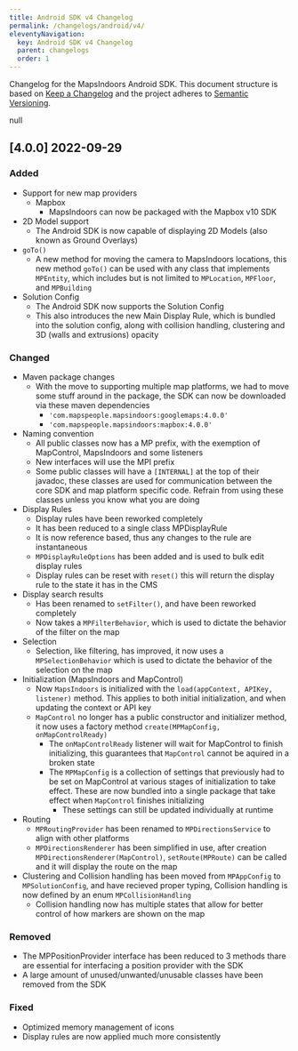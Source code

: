 ```yaml
---
title: Android SDK v4 Changelog
permalink: /changelogs/android/v4/
eleventyNavigation:
  key: Android SDK v4 Changelog
  parent: changelogs
  order: 1
---
```


Changelog for the MapsIndoors Android SDK. This document structure is based on [Keep a Changelog](http://keepachangelog.com/en/1.0.0/) and the project adheres to [Semantic Versioning](http://semver.org/spec/v2.0.0.html).

<!--
### Added        for new features.
### Changed      for changes in existing functionality.
### Deprecated   for soon-to-be removed features.
### Removed      for now removed features.
### Fixed        for any bug fixes.
### Security     in case of vulnerabilities.
-->

null

## [4.0.0] 2022-09-29

### Added

- Support for new map providers
  - Mapbox
    - MapsIndoors can now be packaged with the Mapbox v10 SDK
- 2D Model support
  - The Android SDK is now capable of displaying 2D Models (also known as Ground Overlays)
- `goTo()`
  - A new method for moving the camera to MapsIndoors locations, this new method `goTo()` can be used with any class that implements `MPEntity`, which includes but is not limited to `MPLocation`, `MPFloor`, and `MPBuilding`
- Solution Config
  - The Android SDK now supports the Solution Config
  - This also introduces the new Main Display Rule, which is bundled into the solution config, along with collision handling, clustering and 3D (walls and extrusions) opacity

### Changed

- Maven package changes
  - With the move to supporting multiple map platforms, we had to move some stuff around in the package, the SDK can now be downloaded via these maven dependencies
    - `'com.mapspeople.mapsindoors:googlemaps:4.0.0'`
    - `'com.mapspeople.mapsindoors:mapbox:4.0.0'`
- Naming convention
  - All public classes now has a MP prefix, with the exemption of MapControl, MapsIndoors and some listeners
  - New interfaces will use the MPI prefix
  - Some public classes will have a `[INTERNAL]` at the top of their javadoc, these classes are used for communication between the core SDK and map platform specific code. Refrain from using these classes unless you know what you are doing
- Display Rules
  - Display rules have been reworked completely
  - It has been reduced to a single class MPDisplayRule
  - It is now reference based, thus any changes to the rule are instantaneous
  - `MPDisplayRuleOptions` has been added and is used to bulk edit display rules
  - Display rules can be reset with `reset()` this will return the display rule to the state it has in the CMS
- Display search results
  - Has been renamed to `setFilter()`, and have been reworked completely
  - Now takes a `MPFilterBehavior`, which is used to dictate the behavior of the filter on the map
- Selection
  - Selection, like filtering, has improved, it now uses a `MPSelectionBehavior` which is used to dictate the behavior of the selection on the map
- Initialization (MapsIndoors and MapControl)
  - Now `MapsIndoors` is initialized with the `load(appContext, APIKey, listener)` method. This applies to both initial initialization, and when updating the context or API key
  - `MapControl` no longer has a public constructor and initializer method, it now uses a factory method `create(MPMapConfig, onMapControlReady)`
    - The `onMapControlReady`  listener will wait for MapControl to finish initializing, this guarantees that `MapControl` cannot be aquired in a broken state
    - The `MPMapConfig` is a collection of settings that previously had to be set on MapControl at various stages of initialization to take effect. These are now bundled into a single package that take effect when `MapControl` finishes initializing
      - These settings can still be updated individually at runtime
- Routing
  - `MPRoutingProvider` has been renamed to `MPDirectionsService` to align with other platforms
  - `MPDirectionsRenderer` has been simplified in use, after creation `MPDirectionsRenderer(MapControl)`, `setRoute(MPRoute)` can be called and it will display the route on the map
- Clustering and Collision handling has been moved from `MPAppConfig` to `MPSolutionConfig`, and have recieved proper typing, Collision handling is now defined by an enum `MPCollisionHandling`
  - Collision handling now has multiple states that allow for better control of how markers are shown on the map

### Removed

- The MPPositionProvider interface has been reduced to 3 methods thare are essential for interfacing a position provider with the SDK
- A large amount of unused/unwanted/unusable classes have been removed from the SDK

### Fixed

- Optimized memory management of icons
- Display rules are now applied much more consistently
